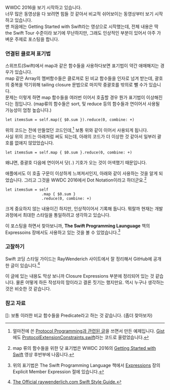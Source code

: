 WWDC 2016을 보기 시작하고 있습니다.  
너무 많은 동영상을 다 보려면 힘들 것 같아서 비교적 쉬어보이는 동영상부터 보기 시작하고 있습니다.  
맨 처음에는 Getting Started with Swift라는 영상으로 시작했는데, 전체 내용은 딱 the Swift Tour 수준이라 보기에 무난하지만, 그래도 인상적인 부분이 있어서 아주 가벼운 주제로 포스팅을 합니다.  

### 연결된 클로져 표기법

스위프트(Swift)에서 map과 같은 함수들을 사용하다보면 표기법이 약간 애매해지는 경우가 있습니다.  
map 같은 Array의 멤버함수들은 클로져로 된 비교 함수들을 인자로 넘겨 받는데, 괄호의 중복을 막기위해 tailing closure 문법으로 마지막 중괄호를 밖의로 뺄 수가 있습니다.  
문제는 이렇게 하면 map 함수들을 여러번 이어서 호출할 경우 뭔가 표기법이 이상해진다는 점입니다. (map류의 함수들은 sort, 및 reduce 등의 함수들과 연이어서 사용될 가능성이 엄청 높습니다.)

```
let itemsSum = self.map({ $0.sum }).reduce(0, combine: +)
```

위의 코드는 전에 만들었던 코드인데,[^My_Code] 보통 위와 같이 이어서 사용되게 됩니다.  
사실 위의 코드는 아래처럼 써도 되는데, 아래의 코드가 더 이상한 것 같아서 일부러 괄호를 없애지 않았었습니다.

```
let itemsSum = self.map { $0.sum }.reduce(0, combine: +)
```

왜냐면, 중괄호 다음에 연이어서 닷(`.`) 기호가 오는 것이 어색했기 때문입니다.

애플에서도 이 호출 구문이 이상하게 느껴져서인지, 아래와 같이 사용하는 것을 알게 되었습니다. 그리고 그것을 WWDC 2016에서 Dot Notation이라고 하더군요.[^Dot_Notation] 

```
let itemsSum = self
				.map { $0.sum }
				.reduce(0, combine: +)
``` 

크게 중요하지 않는 내용이긴 하지만, 인상적이어서 기록해 둡니다. 뭐랄까 현재는 개발 과정에서 최대한 스타일을 통일하려고 생각하고 있습니다. 

이 포스팅을 하면서 찾아보니까, **The Swift Programming Launguage** 책의 Expressoins 장에서도 사용하고 있는 것을 볼 수 있었습니다.[^Expressions_Chapter] 

### 고찰하기 

Swift 코딩 스타일 가이드는 RayWenderich 사이트에서 잘 정리해서 GitHub에 공개한 글이 있습니다.[^RayWenderich] 

이 글에 있는 내용도 막상 보니까 Closure Expressions 부분에 정리되어 있는 것 같습니다. 물론 어떻게 하든 작성자의 맘이라고 결론 짓기는 했지만요. 역시 누구나 생각하는 것은 비슷한 것 같습니다.

### 참고 자료

[]: 보통 이러한 비교 함수들을 Predicate라고 하는 것 같습니다. (좀더 찾아보자)

[^Dot_Notation]: map 류의 함수들을 위한 닷 표기법은 WWDC 2016의 [Getting Started with Swift](https://developer.apple.com/videos/play/wwdc2016/404/) 영상 후반부에 나옵니다. 

[^My_Code]: 얼마전에 쓴 [Protocol Programming과 관련된 글](http://xho95.github.io/swift/grammar/protocol/constraints/2016/03/03/Adding-Constraints-to-Protocol-Extensions.html)을 쓰면서 만든 예제입니다. [Gist](https://gist.github.com)에도 [ProtocolExtensionConstraints.swift](https://gist.github.com/xho95/3ce1e821852d0debf646)라는 코드로 올렸었습니다.

[^Expressions_Chapter]: 위의 표기법은 The Swift Programming Language 책에서 [Expressions](https://developer.apple.com/library/prerelease/content/documentation/Swift/Conceptual/Swift_Programming_Language/Expressions.html#//apple_ref/doc/uid/TP40014097-CH32-ID383) 장의 Explicit Member Expression 절에 있습니다.

[^RayWenderich]: [The Official raywenderlich.com Swift Style Guide.](https://github.com/raywenderlich/swift-style-guide)